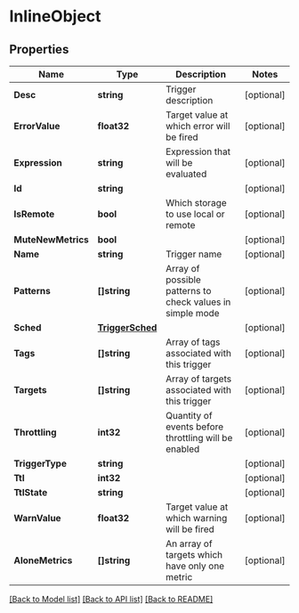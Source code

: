 # InlineObject

## Properties

Name | Type | Description | Notes
------------ | ------------- | ------------- | -------------
**Desc** | **string** | Trigger description | [optional] 
**ErrorValue** | **float32** | Target value at which error will be fired | [optional] 
**Expression** | **string** | Expression that will be evaluated | [optional] 
**Id** | **string** |  | [optional] 
**IsRemote** | **bool** | Which storage to use local or remote | [optional] 
**MuteNewMetrics** | **bool** |  | [optional] 
**Name** | **string** | Trigger name | [optional] 
**Patterns** | **[]string** | Array of possible patterns to check values in simple mode | [optional] 
**Sched** | [**TriggerSched**](_trigger_sched.md) |  | [optional] 
**Tags** | **[]string** | Array of tags associated with this trigger | [optional] 
**Targets** | **[]string** | Array of targets associated with this trigger | [optional] 
**Throttling** | **int32** | Quantity of events before throttling will be enabled | [optional] 
**TriggerType** | **string** |  | [optional] 
**Ttl** | **int32** |  | [optional] 
**TtlState** | **string** |  | [optional] 
**WarnValue** | **float32** | Target value at which warning will be fired | [optional] 
**AloneMetrics** | **[]string** | An array of targets which have only one metric | [optional] 

[[Back to Model list]](../README.md#documentation-for-models) [[Back to API list]](../README.md#documentation-for-api-endpoints) [[Back to README]](../README.md)


